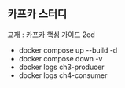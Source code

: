 ## 카프카 스터디

교재 : 카프카 핵심 가이드 2ed

- docker compose up --build -d
- docker compose down -v
- docker logs ch3-producer
- docker logs ch4-consumer
